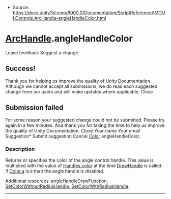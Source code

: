 * Source: https://docs.unity3d.com/6000.0/Documentation/ScriptReference/IMGUI.Controls.ArcHandle-angleHandleColor.html

#  [ArcHandle](https://docs.unity3d.com/6000.0/Documentation/ScriptReference/IMGUI.Controls.ArcHandle.html).angleHandleColor
Leave feedback
Suggest a change
## Success!
Thank you for helping us improve the quality of Unity Documentation. Although we cannot accept all submissions, we do read each suggested change from our users and will make updates where applicable.
Close
## Submission failed
For some reason your suggested change could not be submitted. Please <a>try again</a> in a few minutes. And thank you for taking the time to help us improve the quality of Unity Documentation.
Close
Your name Your email Suggestion* Submit suggestion
Cancel
[Color](https://docs.unity3d.com/6000.0/Documentation/ScriptReference/Color.html) angleHandleColor; 
### Description
Returns or specifies the color of the angle control handle.
This value is multiplied with the value of [Handles.color](https://docs.unity3d.com/6000.0/Documentation/ScriptReference/Handles-color.html) at the time [DrawHandle](https://docs.unity3d.com/6000.0/Documentation/ScriptReference/IMGUI.Controls.ArcHandle.DrawHandle.html) is called. If [Color.a](https://docs.unity3d.com/6000.0/Documentation/ScriptReference/Color-a.html) is `0` then the angle handle is disabled.  
  
Additional resources: [angleHandleDrawFunction](https://docs.unity3d.com/6000.0/Documentation/ScriptReference/IMGUI.Controls.ArcHandle-angleHandleDrawFunction.html), [SetColorWithoutRadiusHandle](https://docs.unity3d.com/6000.0/Documentation/ScriptReference/IMGUI.Controls.ArcHandle.SetColorWithoutRadiusHandle.html), [SetColorWithRadiusHandle](https://docs.unity3d.com/6000.0/Documentation/ScriptReference/IMGUI.Controls.ArcHandle.SetColorWithRadiusHandle.html).
* * *
